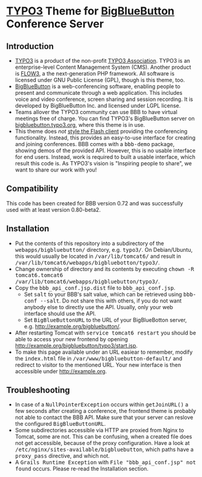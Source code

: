 [TYPO3](http://typo3.org) Theme for [BigBlueButton](http://bigbluebutton.org) Conference Server
==================

Introduction
------------

* [TYPO3](http://typo3.org) is a product of the non-profit [TYPO3 Association](http://association.typo3.org). TYPO3 is an enterprise-level Content Management System (CMS). Another product is [FLOW3](http://flow3.typo3.org), a the next-generation PHP framework. All software is licensed under GNU Public License (GPL), though is this theme, too.
* [BigBlueButton](http://bigbluebutton.org) is a web-conferencing software, enabling people to present and communicate through a web application. This includes voice and video conference, screen sharing and session recording. It is developed by BigBlueButton Inc. and licensed under LGPL license.
* Teams allover the TYPO3 community can use BBB to have virtual meetings free of charge. You can find TYPO3's BigBlueButton server on [bigbluebutton.typo3.org](http://bigbluebutton.typo3.org), where this theme is in use.
* This theme does *not* [style the Flash client](http://code.google.com/p/bigbluebutton/wiki/Branding) providing the conferencing functionality. Instead, this provides an easy-to-use interface for creating and joining conferences. BBB comes with a <tt>bbb-demo</tt> package, showing demos of the provided API. However, this is no usable interface for end users. Instead, work is required to built a usable interface, which result this code is. As TYPO3's vision is "Inspiring people to share", we want to share our work with you!


Compatibility
-------------

This code has been created for BBB version 0.72 and was successfully used with at least version 0.80-beta2.


Installation
------------

* Put the contents of this repository into a subdirectory of the <tt>webapps/bigbluebutton/</tt> directory, e.g. <tt>typo3/</tt>. On Debian/Ubuntu, this would usually be located in <tt>/var/lib/tomcat6/</tt> and result in <tt>/var/lib/tomcat6/webapps/bigbluebotton/typo3/</tt>.
* Change ownership of directory and its contents by executing <tt>chown -R tomcat6.tomcat6 /var/lib/tomcat6/webapps/bigbluebutton/typo3/</tt>.
* Copy the <tt>bbb_api_conf.jsp.dist</tt> file to <tt>bbb_api_conf.jsp</tt>.
    - Set <tt>salt</tt> to your BBB's salt value, which can be retrieved using <tt>bbb-conf --salt</tt>. Do not share this with others, if you do not want anybody else to directly use the API. Usually, only your web interface should use the API.
    - Set <tt>BigBlueButtonURL</tt> to the URL of your BigBlueBotton server, e.g. http://example.org/bigbluebutton/.
* After restarting Tomcat with <tt>service tomcat6 restart</tt> you should be able to access your new frontend by opening http://example.org/bigbluebutton/typo3/start.jsp.
* To make this page available under an URL easiear to remember, modify the <tt>index.html</tt> file in <tt>/var/www/bigbluebutton-default/</tt> and redirect to visitor to the mentioned URL. Your new interface is then accessible under http://example.org.


Troubleshooting
---------------

* In case of a <tt>NullPointerException</tt> occurs within <tt>getJoinURL()</tt> a few seconds after creating a conference, the frontend theme is probably not able to contact the BBB API. Make sure that your server can reslove the configured <tt>BigBlueButtonURL</tt>.
* Some subdirectories accessible via HTTP are proxied from Nginx to Tomcat, some are not. This can be confusing, when a created file does not get accessible, because of the proxy configuration. Have a look at <tt>/etc/nginx/sites-available/bigbluebutton</tt>, which paths have a <tt>proxy_pass</tt> directive, and which not.
* A <tt>Grails Runtime Exception</tt> with <tt>File "bbb_api_conf.jsp" not found</tt> occurs. Please re-read the Installation section.
